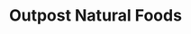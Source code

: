 ---
title: "Outpost Natural Foods"
url: /milwaukee/outpost-natural-foods-south-kinnickinnic-avenue/
shop: supermarket
---